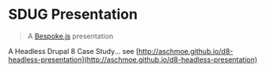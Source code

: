 # SDUG Presentation
> A [Bespoke.js](http://markdalgleish.com/projects/bespoke.js) presentation

A Headless Drupal 8 Case Study... see [http://aschmoe.github.io/d8-headless-presentation](http://aschmoe.github.io/d8-headless-presentation)